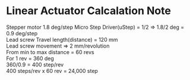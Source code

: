 # Linear Actuator Calcalation Note
Stepper motor 1.8 deg/step
Micro Step Driver(uStep) = 1/2 => 1.8/2 deg = 0.9 deg/step  
Lead screw Travel length(distance) = 120 mm   
Lead screw movement => 2 mm/revolution  
From min to max distance = 60 revs  
For 1 rev = 360 deg  
360/0.9 = 400 step/rev  
400 steps/rev x 60 rev = 24,000 step  